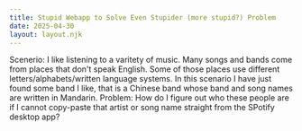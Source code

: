 ```yaml
---
title: Stupid Webapp to Solve Even Stupider (more stupid?) Problem
date: 2025-04-30
layout: layout.njk
---
```


Scenerio: I like listening to a varitety of music. Many songs and bands come from places that don't speak English. Some of those places use different letters/alphabets/written language systems. In this scenario I have just found some band I like, that is a Chinese band whose band and song names are written in Mandarin.
Problem: How do I figure out who these people are if I cannot copy-paste that artist or song name straight from the SPotify desktop app?

